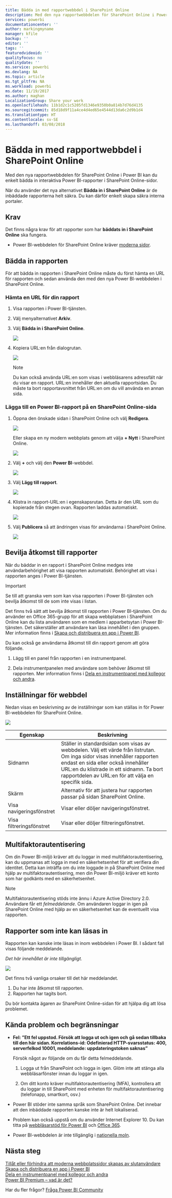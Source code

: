 ```yaml
---
title: Bädda in med rapportwebbdel i SharePoint Online
description: Med den nya rapportwebbdelen för SharePoint Online i Power BI kan du enkelt bädda in interaktiva Power BI-rapporter i SharePoint Online-sidor.
services: powerbi
documentationcenter: ''
author: markingmyname
manager: kfile
backup: ''
editor: ''
tags: ''
featuredvideoid: ''
qualityfocus: no
qualitydate: ''
ms.service: powerbi
ms.devlang: NA
ms.topic: article
ms.tgt_pltfrm: NA
ms.workload: powerbi
ms.date: 11/19/2017
ms.author: maghan
LocalizationGroup: Share your work
ms.openlocfilehash: 11b1d2c1c5205fd1346e9350b0a814b7d76d4135
ms.sourcegitcommit: 85d18d9f11a4ce4d4ed65e4544d13da6c2d9b1d4
ms.translationtype: HT
ms.contentlocale: sv-SE
ms.lasthandoff: 03/08/2018
---
```

# <a name="embed-with-report-web-part-in-sharepoint-online"></a>Bädda in med rapportwebbdel i SharePoint Online

Med den nya rapportwebbdelen för SharePoint Online i Power BI kan du enkelt bädda in interaktiva Power BI-rapporter i SharePoint Online-sidor.

När du använder det nya alternativet **Bädda in i SharePoint Online** är de inbäddade rapporterna helt säkra. Du kan därför enkelt skapa säkra interna portaler.

## <a name="requirements"></a>Krav

Det finns några krav för att rapporter som har **bäddats in i SharePoint Online** ska fungera.

* Power BI-webbdelen för SharePoint Online kräver [moderna sidor](https://support.office.com/article/Allow-or-prevent-creation-of-modern-site-pages-by-end-users-c41d9cc8-c5c0-46b4-8b87-ea66abc6e63b).

## <a name="embed-your-report"></a>Bädda in rapporten

För att bädda in rapporten i SharePoint Online måste du först hämta en URL för rapporten och sedan använda den med den nya Power BI-webbdelen i SharePoint Online.

### <a name="get-a-url-to-your-report"></a>Hämta en URL för din rapport

1. Visa rapporten i Power BI-tjänsten.

2. Välj menyalternativet **Arkiv**.

3. Välj **Bädda in i SharePoint Online**.
   
    ![](media/service-embed-report-spo/powerbi-file-menu.png)

4. Kopiera URL:en från dialogrutan.

    ![](media/service-embed-report-spo/powerbi-embed-link-sharepoint.png)

   > [!NOTE]
   > Du kan också använda URL:en som visas i webbläsarens adressfält när du visar en rapport. URL:en innehåller den aktuella rapportsidan. Du måste ta bort rapportavsnittet från URL:en om du vill använda en annan sida.

### <a name="add-the-power-bi-report-to-a-sharepoint-online-page"></a>Lägga till en Power BI-rapport på en SharePoint Online-sida

1. Öppna den önskade sidan i SharePoint Online och välj **Redigera**.

    ![](media/service-embed-report-spo/powerbi-sharepoint-edit-page.png)

    Eller skapa en ny modern webbplats genom att välja **+ Nytt** i SharePoint Online.

    ![](media/service-embed-report-spo/powerbi-sharepoint-new-page.png)

2. Välj **+** och välj den **Power BI**-webbdel.

    ![](media/service-embed-report-spo/powerbi-sharepoint-new-web-part.png)

3. Välj **Lägg till rapport**.

    ![](media/service-embed-report-spo/powerbi-sharepoint-new-report.png)

4. Klistra in rapport-URL:en i egenskapsrutan. Detta är den URL som du kopierade från stegen ovan. Rapporten laddas automatiskt.

    ![](media/service-embed-report-spo/powerbi-sharepoint-new-web-part-properties.png)

5. Välj **Publicera** så att ändringen visas för användarna i SharePoint Online.

    ![](media/service-embed-report-spo/powerbi-sharepoint-report-loaded.png)

## <a name="granting-access-to-reports"></a>Bevilja åtkomst till rapporter

När du bäddar in en rapport i SharePoint Online medges inte användarbehörighet att visa rapporten automatiskt. Behörighet att visa i rapporten anges i Power BI-tjänsten.

> [!IMPORTANT]
> Se till att granska vem som kan visa rapporten i Power BI-tjänsten och bevilja åtkomst till de som inte visas i listan.

Det finns två sätt att bevilja åtkomst till rapporten i Power BI-tjänsten. Om du använder en Office 365-grupp för att skapa webbplatsen i SharePoint Online kan du lista användaren som en medlem i apparbetsytan i Power BI-tjänsten. Det säkerställer att användare kan läsa innehållet i den gruppen. Mer information finns i [Skapa och distribuera en app i Power BI](service-create-distribute-apps.md).

Du kan också ge användarna åtkomst till din rapport genom att göra följande.

1. Lägg till en panel från rapporten i en instrumentpanel.

2. Dela instrumentpanelen med användare som behöver åtkomst till rapporten. Mer information finns i [Dela en instrumentpanel med kollegor och andra](service-share-dashboards.md).

## <a name="web-part-settings"></a>Inställningar för webbdel

Nedan visas en beskrivning av de inställningar som kan ställas in för Power BI-webbdelen för SharePoint Online.

![](media/service-embed-report-spo/powerbi-sharepoint-web-part-properties.png)

| Egenskap | Beskrivning |
| --- | --- |
| Sidnamn |Ställer in standardsidan som visas av webbdelen. Välj ett värde från listrutan. Om inga sidor visas innehåller rapporten endast en sida eller också innehåller URL:en du klistrade in ett sidnamn. Ta bort rapportdelen av URL:en för att välja en specifik sida. |
| Skärm |Alternativ för att justera hur rapporten passar på sidan SharePoint Online. |
| Visa navigeringsfönstret |Visar eller döljer navigeringsfönstret. |
| Visa filtreringsfönstret |Visar eller döljer filtreringsfönstret. |

## <a name="multi-factor-authentication"></a>Multifaktorautentisering

Om din Power BI-miljö kräver att du loggar in med multifaktorautentisering, kan du uppmanas att logga in med en säkerhetsenhet för att verifiera din identitet. Detta kan inträffa om du inte loggade in på SharePoint Online med hjälp av multifaktorautentisering, men din Power BI-miljö kräver ett konto som har godkänts med en säkerhetsenhet.

> [!NOTE]
> Multifaktorautentisering stöds inte ännu i Azure Active Directory 2.0. Användare får ett *felmeddelande*. Om användaren loggar in igen på SharePoint Online med hjälp av en säkerhetsenhet kan de eventuellt visa rapporten.

## <a name="reports-that-do-not-load"></a>Rapporter som inte kan läsas in

Rapporten kan kanske inte läsas in inom webbdelen i Power BI. I sådant fall visas följande meddelande.

*Det här innehållet är inte tillgängligt.*

![](media/service-embed-report-spo/powerbi-sharepoint-report-not-found.png)

Det finns två vanliga orsaker till det här meddelandet.

1. Du har inte åtkomst till rapporten.
2. Rapporten har tagits bort.

Du bör kontakta ägaren av SharePoint Online-sidan för att hjälpa dig att lösa problemet.

## <a name="known-issues-and-limitations"></a>Kända problem och begränsningar

* **Fel: ”Ett fel uppstod. Försök att logga ut och igen och gå sedan tillbaka till den här sidan. Korrelations-id: Odefinierad HTTP-svarsstatus: 400, serverfelkod 10001, meddelande: uppdateringstoken saknas”**
  
  Försök något av följande om du får detta felmeddelande.
  
  1. Logga ut från SharePoint och logga in igen. Glöm inte att stänga alla webbläsarfönster innan du loggar in igen.

  2. Om ditt konto kräver multifaktorautentisering (MFA), kontrollera att du loggar in till SharePoint med enheten för multifaktorautentisering (telefonapp, smartkort, osv.)

* Power BI stöder inte samma språk som SharePoint Online. Det innebar att den inbäddade rapporten kanske inte är helt lokaliserad.

* Problem kan också uppstå om du använder Internet Explorer 10. Du kan titta på [webbläsarstöd för Power BI](service-browser-support.md) och [Office 365](https://products.office.com/office-system-requirements#Browsers-section).

* Power BI-webbdelen är inte tillgänglig i [nationella moln](https://powerbi.microsoft.com/en-us/clouds/). 

## <a name="next-steps"></a>Nästa steg

[Tillåt eller förhindra att moderna webbplatssidor skapas av slutanvändare](https://support.office.com/article/Allow-or-prevent-creation-of-modern-site-pages-by-end-users-c41d9cc8-c5c0-46b4-8b87-ea66abc6e63b)  
[Skapa och distribuera en app i Power BI](service-create-distribute-apps.md)  
[Dela en instrumentpanel med kollegor och andra](service-share-dashboards.md)  
[Power BI Premium – vad är det?](service-premium.md)  

Har du fler frågor? [Fråga Power BI Community](http://community.powerbi.com/) 

